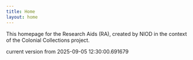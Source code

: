 ```yaml
---
title: Home
layout: home
---
```


This homepage for the Research Aids (RA), created by NIOD in the context of the Colonial Collections project. 


current version from 2025-09-05 12:30:00.691679